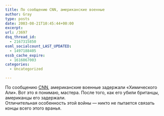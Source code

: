 ```yaml
---
title: По сообщению CNN, американские военные
author: Gray
type: posts
date: 2003-08-21T10:45:44+00:00
excerpt:
url: /3697
dsq_thread_id:
  - 2167315850
esml_socialcount_LAST_UPDATED:
  - 1497188405
essb_cache_expire:
  - 1616067003
categories:
  - Uncategorized

---
```








По сообщению <a href="http://www.cnn.com/2003/WORLD/meast/08/20/sprj.irq.diplomacy/index.html" target="_blank">CNN</a>, американские военные задержали &#171;Химического Али&#187;. Вот это я понимаю, мастера. После того, как его убили британцы, американцы его задержали.  
Отличительная особенность этой войны &#8212; никто не пытается связать концы всего этого вранья.